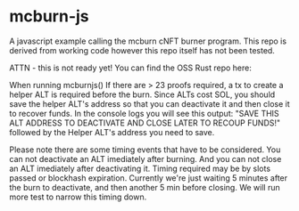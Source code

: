 # mcburn-js
A javascript example calling the mcburn cNFT burner program.
This repo is derived from working code however this repo itself has not been tested.

ATTN - this is not ready yet!
You can find the OSS Rust repo here: 

When running mcburnjs()
If there are > 23 proofs required, a tx to create a helper ALT is required before the burn. Since ALTs cost SOL, you should save the helper ALT's address so that you can deactivate it and then close it to recover funds. In the console logs you will see this output: 
"SAVE THIS ALT ADDRESS TO DEACTIVATE AND CLOSE LATER TO RECOUP FUNDS!"
followed by the Helper ALT's address you need to save.

Please note there are some timing events that have to be considered.
You can not deactivate an ALT imediately after burning. And you can not close an ALT imediately after deactivating it. 
Timing required may be by slots passed or blockhash expiration.
Currently we're just waiting 5 minutes after the burn to deactivate, and then another 5 min before closing.
We will run more test to narrow this timing down.

